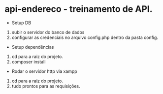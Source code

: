 # api-endereco - treinamento de API.

- Setup DB

1. subir o servidor do banco de dados
2. configurar as credenciais no arquivo config.php dentro da pasta config.

- Setup dependências

1. cd para a raiz do projeto.
2. composer install

- Rodar o servidor http via xampp

1. cd para a raiz do projeto.
2. tudo prontos para as requisições.

